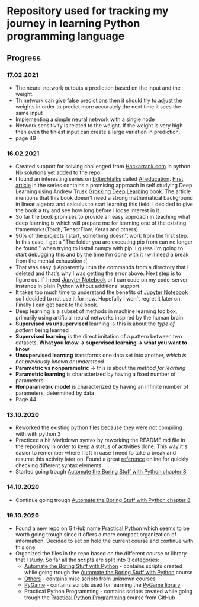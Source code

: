 # **Repository used for tracking my journey in learning Python programming language**

## **Progress**

### 17.02.2021

* The neural network outputs a prediction based on the input and the weight.
* Th network can give false predictions then it should try to adjust the weights in order to predict more accurately the next time it sees the same input 
* Implementing a simple neural network with a single node
* Network sensitivity is related to the weight. If the weight is very high then even the tiniest input can create a large variation in prediction.
* page 49

### 16.02.2021

* Created support for solving challenged from [Hackarrank.com](https://www.hackerrank.com/dashboard) in python. No solutions yet added to the repo
* I found an interesting series on [bdtechtalks](https://bdtechtalks.com/) called [AI education](https://bdtechtalks.com/tag/ai-education/). [First article](https://bdtechtalks.com/2021/02/10/grokking-deep-learning-review/) in the series contains a promising approach in self studying Deep Learning using Andrew Trusk [Grokking Deep Learning](https://www.amazon.com/Grokking-Deep-Learning-Andrew-Trask/dp/1617293709) book. The article mentions that this book doesn't need a strong mathematical background in linear algebra and calculus to start learning this field. I decided to give the book a try and see how long before I loose interest in it.
* So far the book promises to provide an easy approach in teaching what deep learning is which will prepare me for learning one of the existing frameworks(Torch, TensorFlow, Keras and others)
* 90% of the projects I start, something doesn't work from the first step. In this case, I get a "The folder you are executing pip from can no longer be found." when trying to install numpy with pip. I guess I'm going to start debugging this and by the time I'm done with it I will need a break from the mental exhaustion :(
* That was easy :) Apparently I run the commands from a directory that I deleted and that's why I was getting the error above. Next step is to figure out if I need [Jupyter Notebook](https://jupyter.org/) or I can code on my code-server instance in plain Python without additional support.
* It takes too much time to understand the benefits of [Jupyter Notebook](https://jupyter.org/) so I decided to not use it for now. Hopefully I won't regret it later on. Finally I can get back to the book. 
* Deep learning is a subset of methods in machine learning toolbox, primarily using artificial neural networks inspired by the human brain
* **Supervised vs unsupervised** learning -> this is about the _type of pattern_ being learned
* **Supervised learning** is the direct imitation of a pattern between two datasets. **What you know -> supervised learning -> what you want to know**
* **Unsupervised learning** transforms one data set into another, _which is not previously known or understood_
* **Parametric vs nonparametric** -> this is about the _method for learning_
* **Parametric learning** is characterized by having a fixed number of parameters
* **Nonparametric model** is characterized by having an infinite number of parameters, determined by data
* Page 44

### 13.10.2020

* Reworked the existing python files because they were not compiling with with python 3
* Practiced a bit Markdown syntax by reworking the README.md file in the repository in order to keep a status of activities done. This way it's easier to remember where I left in case I need to take a break and resume this activity later on. Found a great [reference](https://www.markdownguide.org/basic-syntax/) online for quickly checking different syntax elements
* Started going trough [Automate the Boring Stuff with Python chapter 8](https://automatetheboringstuff.com/2e/chapter8/)

### 14.10.2020

* Continue going trough [Automate the Boring Stuff with Python chapter 8](https://automatetheboringstuff.com/2e/chapter8/)

### 19.10.2020

* Found a new repo on GitHub name [Practical Python](https://github.com/dabeaz-course/practical-python/blob/master/Notes/Contents.md) which seems to be worth going trough since it offers a more compact organization of information. Decided to set on hold the current course and continue with this one.
* Organized the files in the repo based on the different course or library that I study. So far all the scripts are split into 3 categories:
    * [Automate the Boring Stuff with Python](https://github.com/SitramSoft/pythonLearning/tree/master/Automate%20the%20Boring%20Stuff%20with%20Python) - contains scripts created while going trough the [Automate the Boring Stuff with Python](https://automatetheboringstuff.com/2e/) course
    * [Others](https://github.com/SitramSoft/pythonLearning/tree/master/Other) - contains misc scripts from unknown courses
    * [PyGame](https://github.com/SitramSoft/pythonLearning/tree/master/PyGame) - contains  scripts used for learning the [PyGame library](https://www.pygame.org/news)
    * Practical Python Programming - contains scripts created while going trough the [Practical Python Programming](https://github.com/dabeaz-course/practical-python) course from GitHub